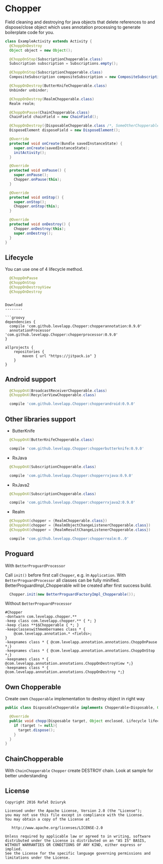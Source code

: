 Chopper
============

Field cleaning and destroying for java objects that delete references to and dispose/close object which uses annotation processing to generate boilerplate
code for you.

```java
class ExampleActivity extends Activity {
  @ChoppOnDestroy
  Object object = new Object();

  @ChoppOnStop(SubscriptionChopperable.class)
  Subscription subscription = Subscriptions.empty();

  @ChoppOnStop(SubscriptionChopperable.class)
  CompositeSubscription compositeSubscription = new CompositeSubscription();

  @ChoppOnDestroy(ButterKnifeChopperable.class)
  Unbinder unbinder;

  @ChoppOnDestroy(RealmChopperable.class)
  Realm realm;

  @ChoppOnPause(ChainChopperable.class)
  ChainField chainField = new ChainField();

  @ChoppOnDestroy({DisposableChopperable.class /*, SomeOtherChopperable.class */})
  DisposeElement disposeField = new DisposeElement();

  @Override
  protected void onCreate(Bundle savedInstanceState) {
    super.onCreate(savedInstanceState);
    initActivity();
  }

  @Override
  protected void onPause() {
    super.onPause();
    Chopper.onPause(this);
  }

  @Override
  protected void onStop() {
    super.onStop();
    Chopper.onStop(this);
  }

  @Override
  protected void onDestroy() {
    Chopper.onDestroy(this);
    super.onDestroy();
  }
}
```

Lifecycle
--------

You can use one of 4 lifecycle method. 

```java
  @ChoppOnPause
  @ChoppOnStop
  @ChoppOnDestroyView
  @ChoppOnDestroy
```
```

Download
--------

```groovy
dependencies {
  compile 'com.github.levelapp.Chopper:chopperannotation:0.9.0'
  annotationProcessor 'com.github.levelapp.Chopper:chopperprocessor:0.9.0'
}

allprojects {
    repositories {
        maven { url "https://jitpack.io" }
    }
}
```

Android support
--------
```java
  @ChoppOnX(BroadcastReceiverChopperable.class)
  @ChoppOnX(RecyclerViewChopperable.class)
```
```groovy
  compile 'com.github.levelapp.Chopper:chopperandroid:0.9.0'
```

Other libraries support
--------

* ButterKnife
```java
  @ChoppOnX(ButterKnifeChopperable.class)
```
```groovy
  compile 'com.github.levelapp.Chopper:chopperbutterknife:0.9.0'
```

* RxJava
```java
  @ChoppOnX(SubscriptionChopperable.class)
```
```groovy
  compile 'com.github.levelapp.Chopper:chopperrxjava:0.9.0'
```

* RxJava2
```java
  @ChoppOnX(SubscriptionChopperable.class)
```
```groovy
  compile 'com.github.levelapp.Chopper:chopperrxjava2:0.9.0'
```

* Realm
```java
  @ChoppOnX(chopper = {RealmChopperable.class})
  @ChoppOnX(chopper = {RealmObjectChangeListenerChopperable.class})
  @ChoppOnX(chopper = {RealmResultChangeListenerChopperable.class})
```
```groovy
  compile 'com.github.levelapp.Chopper:chopperrealm:0..0'
```

Proguard
--------


With `BetterProguardProcessor`

Call `init()` before first call `Chopper`, e.g. in `Application`.
With `BetterProguardProcessor` all classes can be fully minified.
BetterProguardImpl_Chopperable will be created after first success build.


```java
  Chopper.init(new BetterProguardFactoryImpl_Chopperable());
```


Without `BetterProguardProcessor`


```
#Chopper
-dontwarn com.levelapp.chopper.**
-keep class com.levelapp.chopper.** { *; }
-keep class **$$Chopperable { *; }
-keepclasseswithmembernames class * {
    @com.levelapp.annotation.* <fields>;
}
-keepnames class * { @com.levelapp.annotation.annotations.ChoppOnPause *;}
-keepnames class * { @com.levelapp.annotation.annotations.ChoppOnStop *;}
-keepnames class * { @com.levelapp.annotation.annotations.ChoppOnDestroyView *;}
-keepnames class * { @com.levelapp.annotation.annotations.ChoppOnDestroy *;}
```


Own Chopperable
--------

Create own `Chopperable` implementation to destroy object in right way


```java
public class DisposableChopperable implements Chopperable<Disposable, Object> {

  @Override
  public void chopp(Disposable target, Object enclosed, Lifecycle lifecycle) {
    if (target != null){
      target.dispose();
    }
  }
}
```

ChainChopperable
--------

With `ChainChopperable` `Chopper` create DESTROY chain.
Look at sample for better understanding

License
-------

    Copyright 2016 Rafał Dziuryk

    Licensed under the Apache License, Version 2.0 (the "License");
    you may not use this file except in compliance with the License.
    You may obtain a copy of the License at

       http://www.apache.org/licenses/LICENSE-2.0

    Unless required by applicable law or agreed to in writing, software
    distributed under the License is distributed on an "AS IS" BASIS,
    WITHOUT WARRANTIES OR CONDITIONS OF ANY KIND, either express or implied.
    See the License for the specific language governing permissions and
    limitations under the License.